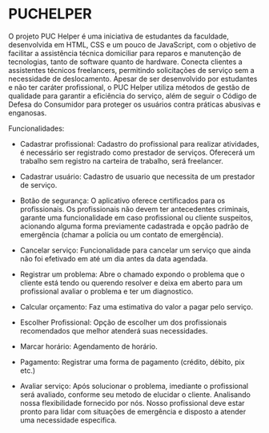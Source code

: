 # PUCHELPER

 O projeto PUC Helper é uma iniciativa de estudantes da faculdade, desenvolvida em HTML, CSS e um pouco de JavaScript, com o objetivo de facilitar a assistência técnica domiciliar para reparos e manutenção de tecnologias, tanto de software quanto de hardware. Conecta clientes a assistentes técnicos freelancers, permitindo solicitações de serviço sem a necessidade de deslocamento. Apesar de ser desenvolvido por estudantes e não ter caráter profissional, o PUC Helper utiliza métodos de gestão de qualidade para garantir a eficiência do serviço, além de seguir o Código de Defesa do Consumidor para proteger os usuários contra práticas abusivas e enganosas.

Funcionalidades: 
* Cadastrar profissional: 
Cadastro do profissional para realizar atividades, é necessário ser registrado como prestador de serviços. Oferecerá um trabalho sem registro na carteira de trabalho, será freelancer.

* Cadastrar usuário: 
Cadastro de usuario que necessita de um prestador de serviço.

* Botão de segurança: 
O aplicativo oferece certificados para os profissionais. Os profissionais não devem ter antecedentes criminais, garante uma funcionalidade em caso profissional ou cliente suspeitos, acionando alguma forma previamente cadastrada e opção padrão de emergência (chamar a polícia ou um contato de emergência).

* Cancelar serviço: 
Funcionalidade para cancelar um serviço que ainda não foi efetivado em até um dia antes da data agendada.

* Registrar um problema: 
Abre o chamado expondo o problema que o cliente está tendo ou querendo resolver e deixa em aberto para um profissional avaliar o problema e ter um diagnostico.

* Calcular orçamento: 
Faz uma estimativa do valor a pagar pelo serviço.

* Escolher Profissional: 
Opção de escolher um dos profissionais recomendados que melhor atenderá suas necessidades.

* Marcar horário:
Agendamento de horário.

* Pagamento:
Registrar uma forma de pagamento (crédito, débito, pix etc.)

* Avaliar serviço:
Após solucionar o problema, imediante o profissional será avaliado, conforme seu metodo de elucidar o cliente. Analisando nossa flexibilidade fornecido por nós. Nosso profissional deve estar pronto para lidar com situações de emergência e disposto a atender uma necessidade especifica.
